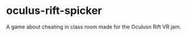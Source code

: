 oculus-rift-spicker
===================

A game about cheating in class room made for the Oculusn Rift VR jam.
